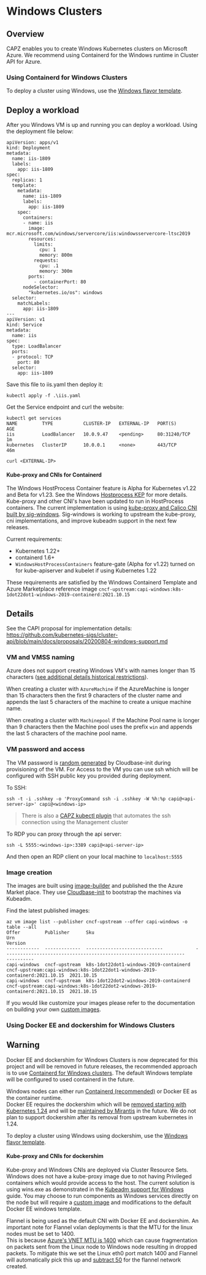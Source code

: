 # Windows Clusters

## Overview

CAPZ enables you to create Windows Kubernetes clusters on Microsoft Azure. We recommend using Containerd for the Windows runtime in Cluster API for Azure.

### Using Containerd for Windows Clusters

To deploy a cluster using Windows, use the [Windows flavor template](https://raw.githubusercontent.com/kubernetes-sigs/cluster-api-provider-azure/main/templates/cluster-template-windows.yaml).

## Deploy a workload

After you Windows VM is up and running you can deploy a workload. Using the deployment file below:

```
apiVersion: apps/v1
kind: Deployment
metadata:
  name: iis-1809
  labels:
    app: iis-1809
spec:
  replicas: 1
  template:
    metadata:
      name: iis-1809
      labels:
        app: iis-1809
    spec:
      containers:
      - name: iis
        image: mcr.microsoft.com/windows/servercore/iis:windowsservercore-ltsc2019
        resources:
          limits:
            cpu: 1
            memory: 800m
          requests:
            cpu: .1
            memory: 300m
        ports:
          - containerPort: 80
      nodeSelector:
        "kubernetes.io/os": windows
  selector:
    matchLabels:
      app: iis-1809
---
apiVersion: v1
kind: Service
metadata:
  name: iis
spec:
  type: LoadBalancer
  ports:
  - protocol: TCP
    port: 80
  selector:
    app: iis-1809
```

Save this file to iis.yaml then deploy it:

```
kubectl apply -f .\iis.yaml
```

Get the Service endpoint and curl the website:

```
kubectl get services
NAME         TYPE           CLUSTER-IP   EXTERNAL-IP   PORT(S)        AGE
iis          LoadBalancer   10.0.9.47    <pending>     80:31240/TCP   1m
kubernetes   ClusterIP      10.0.0.1     <none>        443/TCP        46m

curl <EXTERNAL-IP>
```

#### Kube-proxy and CNIs for Containerd

The Windows HostProcess Container feature is Alpha for Kubernetes v1.22 and Beta for v1.23.  See the Windows [Hostprocess KEP](https://github.com/kubernetes/enhancements/tree/master/keps/sig-windows/1981-windows-privileged-container-support) for more details.  Kube-proxy and other CNI's  have been updated to run in HostProcess containers.  The current implementation is using [kube-proxy and Calico CNI built by sig-windows](https://github.com/kubernetes-sigs/sig-windows-tools/pull/161). Sig-windows is working to upstream the kube-proxy, cni implementations, and improve kubeadm support in the next few releases.

Current requirements:

- Kubernetes 1.22+
- containerd 1.6+ 
- `WindowsHostProcessContainers` feature-gate (Alpha for v1.22) turned on for kube-apiserver and kubelet if using Kubernetes 1.22

These requirements are satisfied by the Windows Containerd Template and Azure Marketplace reference image `cncf-upstream:capi-windows:k8s-1dot22dot1-windows-2019-containerd:2021.10.15`

## Details

See the CAPI proposal for implementation details: https://github.com/kubernetes-sigs/cluster-api/blob/main/docs/proposals/20200804-windows-support.md

### VM and VMSS naming

Azure does not support creating Windows VM's with names longer than 15 characters ([see additional details historical restrictions](https://github.com/kubernetes-sigs/cluster-api/issues/2217#issuecomment-743336941)).  

When creating a cluster with `AzureMachine` if the AzureMachine is longer than 15 characters then the first 9 characters of the cluster name and appends the last 5 characters of the machine to create a unique machine name.  

When creating a cluster with `Machinepool` if the Machine Pool name is longer than 9 characters then the Machine pool uses the prefix `win` and appends the last 5 characters of the machine pool name.

### VM password and access
The VM password is [random generated](https://cloudbase-init.readthedocs.io/en/latest/plugins.html#setting-password-main)
by Cloudbase-init during provisioning of the VM. For Access to the VM you can use ssh which will be configured with SSH
public key you provided during deployment. 

To SSH:

```
ssh -t -i .sshkey -o 'ProxyCommand ssh -i .sshkey -W %h:%p capi@<api-server-ip>' capi@<windows-ip> 
```

> There is also a [CAPZ kubectl plugin](https://github.com/kubernetes-sigs/cluster-api-provider-azure/blob/main/hack/debugging/Readme.md) that automates the ssh connection using the Management cluster

To RDP you can proxy through the api server:

```
ssh -L 5555:<windows-ip>:3389 capi@<api-server-ip>
```

And then open an RDP client on your local machine to `localhost:5555`

### Image creation
The images are built using [image-builder](https://github.com/kubernetes-sigs/image-builder) and published the the Azure Market place. They use [Cloudbase-init](https://cloudbase-init.readthedocs.io/en/latest/) to bootstrap the machines via Kubeadm.  

Find the latest published images: 

```
az vm image list --publisher cncf-upstream --offer capi-windows -o table --all  
Offer         Publisher      Sku                                     Urn                                                                           Version
------------  -------------  ----------------------------            ------------------------------------------------------------------            ----------
capi-windows  cncf-upstream  k8s-1dot22dot1-windows-2019-containerd  cncf-upstream:capi-windows:k8s-1dot22dot1-windows-2019-containerd:2021.10.15  2021.10.15
capi-windows  cncf-upstream  k8s-1dot22dot2-windows-2019-containerd  cncf-upstream:capi-windows:k8s-1dot22dot2-windows-2019-containerd:2021.10.15  2021.10.15
```

If you would like customize your images please refer to the documentation on building your own [custom images](custom-images.md).

### Using Docker EE and dockershim for Windows Clusters

<aside class="note warning"> 

<h1> Warning </h1> 

Docker EE and dockershim for Windows Clusters is now deprecated for this project and will be removed in future releases, the recommended approach is to use [Containerd for Windows clusters](#using-containerd-for-windows-clusters). The default Windows template will be configured to used containerd in the future.

</aside>

Windows nodes can either run [Containerd (recommended)](#using-containerd-for-windows-clusters) or Docker EE as the container runtime.  
Docker EE requires the dockershim which will be [removed starting with Kubernetes 1.24](https://kubernetes.io/blog/2020/12/02/dockershim-faq/#when-will-dockershim-be-removed) and 
will be [maintained by Mirantis](https://www.mirantis.com/blog/mirantis-to-take-over-support-of-kubernetes-dockershim-2/) in the future.  We do not plan to support dockershim 
after its removal from upstream kubernetes in 1.24.

To deploy a cluster using Windows using dockershim, use the [Windows flavor template](https://raw.githubusercontent.com/kubernetes-sigs/cluster-api-provider-azure/main/templates/cluster-template-windows.yaml).

#### Kube-proxy and CNIs for dockershim

Kube-proxy and Windows CNIs are deployed via Cluster Resource Sets.  Windows does not have a kube-proxy image due 
to not having Privileged containers which would provide access to the host.  The current solution is using wins.exe as 
demonstrated in the [Kubeadm support for Windows](https://kubernetes.io/docs/tasks/administer-cluster/kubeadm/adding-windows-nodes/) guide.  You may choose to run components as Windows services directly on the node but will require a [custom image](#image-creation) and modifications to the default Docker EE windows template.

Flannel is being used as the default CNI with Docker EE and dockershim.  An important note for Flannel vxlan deployments is that the MTU for the linux nodes must be set to 1400.  
This is because [Azure's VNET MTU is 1400](https://docs.microsoft.com/en-us/azure/virtual-network/virtual-network-tcpip-performance-tuning#azure-and-vm-mtu) which can cause fragmentation on packets sent from the Linux node to Windows node resulting in dropped packets. 
To mitigate this we set the Linux eth0 port match 1400 and Flannel will automatically pick this up and [subtract 50](https://github.com/flannel-io/flannel/issues/1011) for the flannel network created.